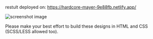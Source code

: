 restult deployed on: https://hardcore-mayer-9e88fb.netlify.app/

![screenshot image](designs/screenshot.png)

Please make your best effort to build these designs in HTML and CSS (SCSS/LESS allowed too).
